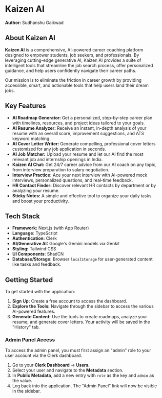 # Kaizen AI

**Author:** Sudhanshu Gaikwad

## About Kaizen AI

**Kaizen AI** is a comprehensive, AI-powered career coaching platform designed to empower students, job seekers, and professionals. By leveraging cutting-edge generative AI, Kaizen AI provides a suite of intelligent tools that streamline the job search process, offer personalized guidance, and help users confidently navigate their career paths.

Our mission is to eliminate the friction in career growth by providing accessible, smart, and actionable tools that help users land their dream jobs.

## Key Features

-   **AI Roadmap Generator:** Get a personalized, step-by-step career plan with timelines, resources, and project ideas tailored to your goals.
-   **AI Resume Analyzer:** Receive an instant, in-depth analysis of your resume with an overall score, improvement suggestions, and ATS keyword matching.
-   **AI Cover Letter Writer:** Generate compelling, professional cover letters customized for any job application in seconds.
-   **AI Job Matcher:** Upload your resume and let our AI find the most relevant job and internship openings in India.
-   **Kaizen AI Chat:** Get 24/7 career advice from our AI coach on any topic, from interview preparation to salary negotiation.
-   **Interview Practice:** Ace your next interview with AI-powered mock interviews, personalized questions, and real-time feedback.
-   **HR Contact Finder:** Discover relevant HR contacts by department or by analyzing your resume.
-   **Sticky Notes:** A simple and effective tool to organize your daily tasks and boost your productivity.

## Tech Stack

-   **Framework:** Next.js (with App Router)
-   **Language:** TypeScript
-   **Authentication:** Clerk
-   **AI/Generative AI:** Google's Gemini models via Genkit
-   **Styling:** Tailwind CSS
-   **UI Components:** ShadCN
-   **Database/Storage:** Browser `localStorage` for user-generated content like tasks and feedback.

## Getting Started

To get started with the application:

1.  **Sign Up:** Create a free account to access the dashboard.
2.  **Explore the Tools:** Navigate through the sidebar to access the various AI-powered features.
3.  **Generate Content:** Use the tools to create roadmaps, analyze your resume, and generate cover letters. Your activity will be saved in the "History" tab.

### Admin Panel Access

To access the admin panel, you must first assign an "admin" role to your user account via the Clerk dashboard.

1.  Go to your **Clerk Dashboard** -> **Users**.
2.  Select your user and navigate to the **Metadata** section.
3.  In **Public Metadata**, add a new entry with `role` as the key and `admin` as the value.
4.  Log back into the application. The "Admin Panel" link will now be visible in the sidebar.